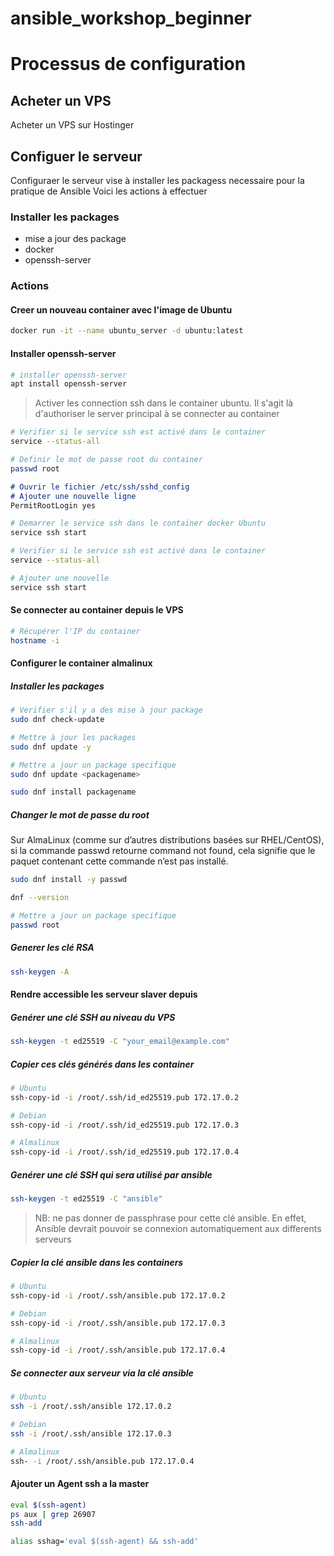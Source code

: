 # ansible_workshop_beginner

# Processus de configuration

## Acheter un VPS
Acheter un VPS sur Hostinger


## Configuer le serveur
Configuraer le serveur vise à installer les packagess necessaire pour la pratique de Ansible
Voici les actions à effectuer

### Installer les packages
* mise a jour des package
* docker
* openssh-server


### Actions
#### Creer un nouveau container avec l'image de Ubuntu

```bash
docker run -it --name ubuntu_server -d ubuntu:latest
```

#### Installer openssh-server

```bash
# installer openssh-server
apt install openssh-server
```

> Activer les connection ssh dans le container ubuntu. Il s'agit là d'authoriser le server principal à se connecter au container

```bash
# Verifier si le service ssh est activé dans le container
service --status-all
```

```bash
# Definir le mot de passe root du container
passwd root
```

```md
# Ouvrir le fichier /etc/ssh/sshd_config
# Ajouter une nouvelle ligne
PermitRootLogin yes
```

```bash
# Demarrer le service ssh dans le container docker Ubuntu
service ssh start 
```

```bash
# Verifier si le service ssh est activé dans le container
service --status-all
```

```bash
# Ajouter une nouvelle
service ssh start 
```

#### Se connecter au container depuis le VPS

```bash
# Récupérer l'IP du container
hostname -i
```


#### Configurer le container almalinux
##### Installer les packages
```bash
# Verifier s'il y a des mise à jour package
sudo dnf check-update
```

```bash
# Mettre à jour les packages
sudo dnf update -y
```

```bash
# Mettre a jour un package specifique
sudo dnf update <packagename>
```

```bash
sudo dnf install packagename
```
##### Changer le mot de passe du root

Sur AlmaLinux (comme sur d’autres distributions basées sur RHEL/CentOS), si la commande passwd retourne command not found, cela signifie que le paquet contenant cette commande n’est pas installé.

```bash
sudo dnf install -y passwd
```

```bash
dnf --version
```

```bash
# Mettre a jour un package specifique
passwd root
```


##### Generer les clé RSA 

```bash
ssh-keygen -A
```


#### Rendre accessible les serveur slaver depuis 

##### Genérer une clé SSH au niveau du VPS

```bash
ssh-keygen -t ed25519 -C "your_email@example.com"
```

##### Copier ces clés générés dans les container

```bash
# Ubuntu
ssh-copy-id -i /root/.ssh/id_ed25519.pub 172.17.0.2

# Debian
ssh-copy-id -i /root/.ssh/id_ed25519.pub 172.17.0.3

# Almalinux
ssh-copy-id -i /root/.ssh/id_ed25519.pub 172.17.0.4
```


##### Genérer une clé SSH qui sera utilisé par ansible

```bash
ssh-keygen -t ed25519 -C "ansible"
```
> NB: ne pas donner de passphrase pour cette clé ansible. En effet, Ansible devrait pouvoir se connexion automatiquement 
> aux differents serveurs


##### Copier la clé ansible dans les containers
```bash
# Ubuntu
ssh-copy-id -i /root/.ssh/ansible.pub 172.17.0.2

# Debian
ssh-copy-id -i /root/.ssh/ansible.pub 172.17.0.3

# Almalinux
ssh-copy-id -i /root/.ssh/ansible.pub 172.17.0.4
```

##### Se connecter aux serveur via la clé ansible

```bash
# Ubuntu
ssh -i /root/.ssh/ansible 172.17.0.2

# Debian
ssh -i /root/.ssh/ansible 172.17.0.3

# Almalinux
ssh- -i /root/.ssh/ansible.pub 172.17.0.4
```


#### Ajouter un Agent ssh a la master 

```bash
eval $(ssh-agent)
ps aux | grep 26907
ssh-add

alias sshag='eval $(ssh-agent) && ssh-add'
```



